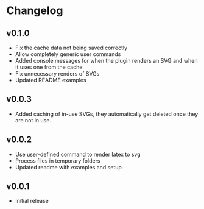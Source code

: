 # Changelog
## v0.1.0
- Fix the cache data not being saved correctly
- Allow completely generic user commands
- Added console messages for when the plugin renders an SVG and when it uses one from the cache
- Fix unnecessary renders of SVGs
- Updated README examples

## v0.0.3
- Added caching of in-use SVGs, they automatically get deleted once they are not in use.
## v0.0.2
- Use user-defined command to render latex to svg
- Process files in temporary folders
- Updated readme with examples and setup

## v0.0.1
- Initial release